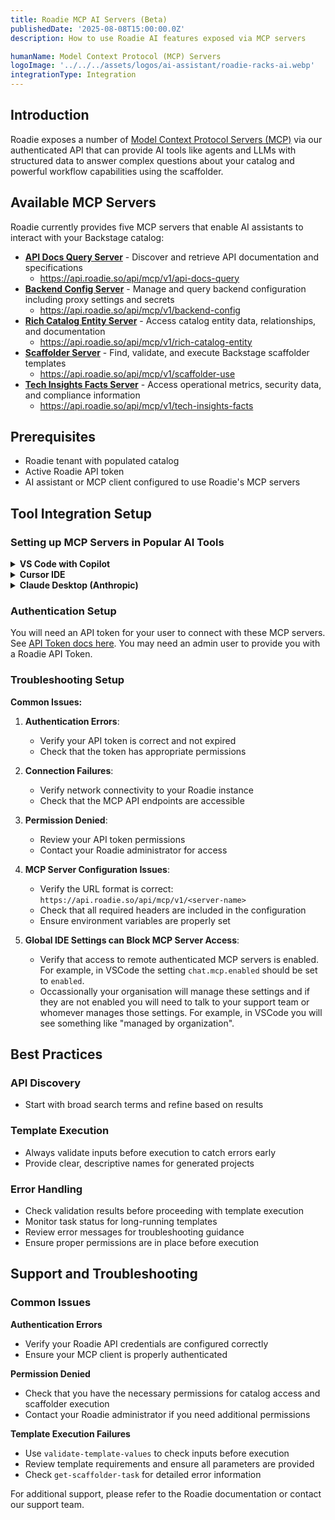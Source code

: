 ```yaml
---
title: Roadie MCP AI Servers (Beta)
publishedDate: '2025-08-08T15:00:00.0Z'
description: How to use Roadie AI features exposed via MCP servers

humanName: Model Context Protocol (MCP) Servers
logoImage: '../../../assets/logos/ai-assistant/roadie-racks-ai.webp'
integrationType: Integration
---
```


## Introduction

Roadie exposes a number of [Model Context Protocol Servers (MCP)](https://modelcontextprotocol.io/introduction) via our authenticated API that can provide AI tools like agents and LLMs with structured data to answer complex questions about your catalog and powerful workflow capabilities using the scaffolder.

## Available MCP Servers

Roadie currently provides five MCP servers that enable AI assistants to interact with your Backstage catalog:

- **[API Docs Query Server](api-docs-query)** - Discover and retrieve API documentation and specifications
  - https://api.roadie.so/api/mcp/v1/api-docs-query
- **[Backend Config Server](backend-config)** - Manage and query backend configuration including proxy settings and secrets
  - https://api.roadie.so/api/mcp/v1/backend-config
- **[Rich Catalog Entity Server](rich-catalog-entity)** - Access catalog entity data, relationships, and documentation
  - https://api.roadie.so/api/mcp/v1/rich-catalog-entity
- **[Scaffolder Server](scaffolder)** - Find, validate, and execute Backstage scaffolder templates  
  - https://api.roadie.so/api/mcp/v1/scaffolder-use
- **[Tech Insights Facts Server](tech-insights-facts)** - Access operational metrics, security data, and compliance information
  - https://api.roadie.so/api/mcp/v1/tech-insights-facts

## Prerequisites

- Roadie tenant with populated catalog
- Active Roadie API token
- AI assistant or MCP client configured to use Roadie's MCP servers

## Tool Integration Setup

### Setting up MCP Servers in Popular AI Tools

<details>
<summary><strong>VS Code with Copilot</strong></summary>

VS Code supports [MCP servers](https://code.visualstudio.com/docs/copilot/chat/mcp-servers). 

Here's how to configure Roadie's for use with Copilot:

#### Configure MCP Servers

Add the following configuration to your settings (`~/.vscode/mcp.json`):

```json
{
  "servers": {
    "roadie-api-docs": {
      "url": "https://api.roadie.so/api/mcp/v1/api-docs-query",
      "headers": {
        "Authorization": "Bearer <roadie_api_token>"
      }
    },
    "roadie-backend-config": {
      "url": "https://api.roadie.so/api/mcp/v1/backend-config",
      "headers": {
        "Authorization": "Bearer <roadie_api_token>"
      }
    },
    "roadie-scaffolder": {
      "url": "https://api.roadie.so/api/mcp/v1/scaffolder-use",
      "headers": {
        "Authorization": "Bearer <roadie_api_token>"
      }
    },
    "roadie-catalog": {
      "url": "https://api.roadie.so/api/mcp/v1/rich-catalog-entity",
      "headers": {
        "Authorization": "Bearer <roadie_api_token>"
      }
    },
    "roadie-insights": {
      "url": "https://api.roadie.so/api/mcp/v1/tech-insights-facts",
      "headers": {
        "Authorization": "Bearer <roadie_api_token>"
      }
    }
  }
}
```

#### Get Your API Token

1. Log into your Roadie instance
2. Go to Settings → API Keys
3. Create a new API key with appropriate permissions
4. Replace `<roadie_api_token>` with your actual token

#### Check your Settings

- In settings, ensure `chat.mcp.enabled` is set to `enabled`. 
- Occassionally your organisation will manage these settings (you will see something like "managed by organization" next to a given setting). If this is the case and `chat.mcp.enabled` is not set to enabled you will need to talk to whomever manages those settings.

#### Test the Integration

Open VS Code and try asking Copilot questions like:
- "What APIs are available for user management?"
- "Who owns the payment-service component?"

#### Skipping steps

- VSCode omits some information-only steps and/or auto-completes various actions our MCP tools request. That is due to a permissive interpretation of the protocols `readOnlyHint: true` flag, which is best practice to use on MCP servers [based on the protocol specification](https://modelcontextprotocol.io/specification/2025-06-18/schema#toolannotations). The flag represents non-destructive tools which only return information and do not alter the MCP clients environment. VSCode interprets `readOnlyHints` as default permissable to execute, whereas most other MCP clients require user consent or a flag to be set in config before they autocomplete. 
- More information can be found here [https://code.visualstudio.com/updates/v1_100#_mcp-tool-annotations](https://code.visualstudio.com/updates/v1_100#_mcp-tool-annotations)

</details>

<details>
<summary><strong>Cursor IDE</strong></summary>

Cursor supports MCP servers through its AI integration. Here's the setup:

#### Configure MCP Servers

Create or edit your Cursor MCP configuration file (`.cursor/mcp.json` in your project or home directory):

```json
{
  "mcpServers": {
    "roadie-api-docs": {
      "url": "https://api.roadie.so/api/mcp/v1/api-docs-query",
      "headers": {
        "Authorization": "Bearer <roadie_api_token>"
      }
    },
    "roadie-backend-config": {
      "url": "https://api.roadie.so/api/mcp/v1/backend-config",
      "headers": {
        "Authorization": "Bearer <roadie_api_token>"
      }
    },
    "roadie-scaffolder": {
      "url": "https://api.roadie.so/api/mcp/v1/scaffolder-use",
      "headers": {
        "Authorization": "Bearer <roadie_api_token>"
      }
    },
    "roadie-catalog": {
      "url": "https://api.roadie.so/api/mcp/v1/rich-catalog-entity",
      "headers": {
        "Authorization": "Bearer <roadie_api_token>"
      }
    },
    "roadie-insights": {
      "url": "https://api.roadie.so/api/mcp/v1/tech-insights-facts",
      "headers": {
        "Authorization": "Bearer <roadie_api_token>"
      }
    }
  }
}
```

#### Restart Cursor

After configuring the MCP servers, restart Cursor to load the new configuration.

#### Test Integration

Use Cursor's AI chat to test the integration:
- "Show me security metrics for user-service"
- "What scaffolder templates are available?"
- "Find APIs related to payment processing"

</details>

<details>
<summary><strong>Claude Desktop (Anthropic)</strong></summary>

Claude Desktop supports MCP servers natively:

#### Configure MCP Servers

Edit your Claude Desktop configuration file (`~/.config/claude-desktop/claude_desktop_config.json`):

```json
{
  "mcpServers": {
    "roadie-api-docs": {
      "url": "https://api.roadie.so/api/mcp/v1/api-docs-query",
      "headers": {
        "Authorization": "Bearer <roadie_api_token>"
      }
    },
    "roadie-backend-config": {
      "url": "https://api.roadie.so/api/mcp/v1/backend-config",
      "headers": {
        "Authorization": "Bearer <roadie_api_token>"
      }
    },
    "roadie-scaffolder": {
      "url": "https://api.roadie.so/api/mcp/v1/scaffolder-use",
      "headers": {
        "Authorization": "Bearer <roadie_api_token>"
      }
    },
    "roadie-catalog": {
      "url": "https://api.roadie.so/api/mcp/v1/rich-catalog-entity",
      "headers": {
        "Authorization": "Bearer <roadie_api_token>"
      }
    },
    "roadie-insights": {
      "url": "https://api.roadie.so/api/mcp/v1/tech-insights-facts",
      "headers": {
        "Authorization": "Bearer <roadie_api_token>"
      }
    }
  }
}
```

#### Restart Claude Desktop

Restart the application to load the new MCP server configuration.

#### Test Functionality

Test with queries like:
- "What documentation exists for auth-service?"
- "Show me GitHub metrics for all payment services"

</details>

### Authentication Setup

You will need an API token for your user to connect with these MCP servers. See [API Token docs here](/docs/api/authorization/). You may need an admin user to provide you with a Roadie API Token.

### Troubleshooting Setup

**Common Issues:**

1. **Authentication Errors**: 
   - Verify your API token is correct and not expired
   - Check that the token has appropriate permissions

2. **Connection Failures**:
   - Verify network connectivity to your Roadie instance
   - Check that the MCP API endpoints are accessible

3. **Permission Denied**:
   - Review your API token permissions
   - Contact your Roadie administrator for access

4. **MCP Server Configuration Issues**:
   - Verify the URL format is correct: `https://api.roadie.so/api/mcp/v1/<server-name>`
   - Check that all required headers are included in the configuration
   - Ensure environment variables are properly set

5. **Global IDE Settings can Block MCP Server Access**:
   - Verify that access to remote authenticated MCP servers is enabled. For example, in VSCode the setting `chat.mcp.enabled` should be set to `enabled`.
   - Occassionally your organisation will manage these settings and if they are not enabled you will need to talk to your support team or whomever manages those settings. For example, in VSCode you will see something like "managed by organization".


## Best Practices

### API Discovery

- Start with broad search terms and refine based on results

### Template Execution

- Always validate inputs before execution to catch errors early
- Provide clear, descriptive names for generated projects

### Error Handling

- Check validation results before proceeding with template execution
- Monitor task status for long-running templates
- Review error messages for troubleshooting guidance
- Ensure proper permissions are in place before execution

## Support and Troubleshooting

### Common Issues

**Authentication Errors**
- Verify your Roadie API credentials are configured correctly
- Ensure your MCP client is properly authenticated

**Permission Denied**
- Check that you have the necessary permissions for catalog access and scaffolder execution
- Contact your Roadie administrator if you need additional permissions

**Template Execution Failures**
- Use `validate-template-values` to check inputs before execution
- Review template requirements and ensure all parameters are provided
- Check `get-scaffolder-task` for detailed error information

For additional support, please refer to the Roadie documentation or contact our support team.
